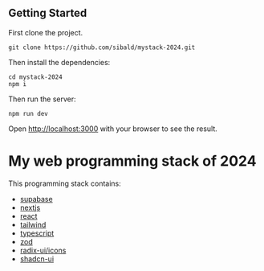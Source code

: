 ## Getting Started

First clone the project.

```
git clone https://github.com/sibald/mystack-2024.git
```

Then install the dependencies:

```
cd mystack-2024
npm i
```

Then run the server:

```
npm run dev
```

Open [http://localhost:3000](http://localhost:3000) with your browser to see the result.

# My web programming stack of 2024

This programming stack contains:

- [supabase](https://supabase.com)
- [nextjs](https://nextjs.org)
- [react](https://reactjs.org)
- [tailwind](https://tailwindcss.com)
- [typescript](https://www.typescriptlang.org)
- [zod](https://zod.dev)
- [radix-ui/icons](https://radix-ui.com)
- [shadcn-ui](https://shadcn.com)
